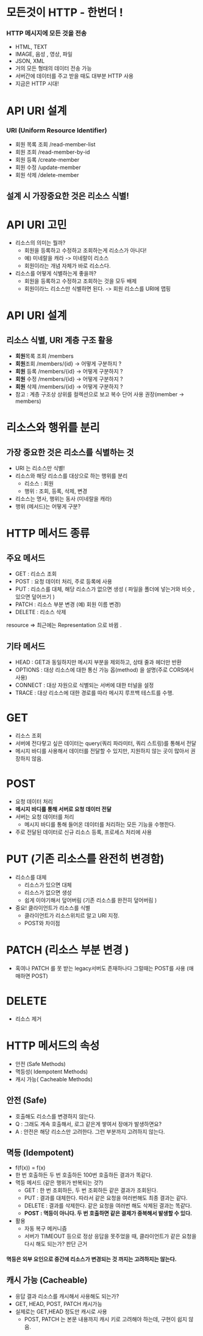 # 모든것이 HTTP - 한번더 !
### HTTP 메시지에 모든 것을 전송 
 - HTML, TEXT
 - IMAGE, 음성 , 영상, 파일 
 - JSON, XML
 - 거의 모든 형태의 데이터 전송 가능 
 - 서버간에 데이터를 주고 받을 때도 대부분 HTTP 사용
 - 지금은 HTTP 시대!

# API URI 설계 
### URI (Uniform Resource Identifier)

- 회원 목록 조회 /read-member-list
- 회원 조회 /read-member-by-id
- 회원 등록 /create-member
- 회원 수정 /update-member
- 회원 삭제 /delete-member

## **설계 시 가장중요한 것은 리소스 식별!** 
# API URI 고민 
- 리소스의 의미는 뭘까?
	- 회원을 등록하고 수정하고 조회하는게 리소스가 아니다! 
	- 예) 미네랄을 캐라 -> 미네랄이 리소스
	- 회원이라는 개념 자체가 바로 리소스다. 
- 리소스를 어떻게 식별하는게 좋을까? 
	- 회원을 등록하고 수정하고 조회하는 것을 모두 배제
	- 회원이라느 리소스만 식별하면 된다. -> 회원 리소스를 URI에 맵핑 

# API URI 설계 
## 리소스 식별, URI 계층 구조 활용

- **회원**목록 조회 /members
- **회원**조회 /members/{id}    -> 어떻게 구분하지 ?
- **회원** 등록 /members/{id}   -> 어떻게 구분하지 ?
- **회원** 수정 /members/{id}   -> 어떻게 구분하지 ?
- **회원** 삭제 /members/{id}   -> 어떻게 구분하지 ?
- 참고 : 계층 구조상 상위를 컬렉션으로 보고 복수 단어 사용 권장(member -> members)


# 리소스와 행위를 분리 
## 가장 중요한 것은 리소스를 식별하는 것 

- URI 는 리소스만 식별!
- 리소스와 해당 리소스를 대상으로 하는 행위를 분리
	- 리소스 : 회원 
	- 행위 : 조회, 등록, 삭제, 변경
- 리소스는 명사, 행위는 동사 (미네랄을 캐라)
- 행위 (메서드)는 어떻게 구분? 


# HTTP 메서드 종류 
## 주요 메서드 
- GET  : 리소스 조회 
- POST : 요청 데이터 처리, 주로 등록에 사용 
- PUT : 리소스를 대체, 해당 리소스가 없으면 생성 ( 파일을 폴더에 넣는거와 비슷 , 있으면 덮어쓰기 )
- PATCH : 리소스 부분 변경 (예) 회원 이름 변경)
- DELETE : 리소스 삭제 

resource => 최근에는 Representation 으로 바뀜 . 


## 기타 메서드 
- HEAD : GET과 동일하지만 메시지 부분을 제외하고, 상태 줄과 헤더만 반환 
- OPTIONS : 대상 리소스에 대한 통신 가능 옵(method) 을 설명(주로 CORS에서 사용) 
- CONNECT : 대상 자원으로 식별되는 서버에 대한 터널을 설정 
- TRACE  : 대상 리소스에 대한 경로를 따라 메시지 루프백 테스트를 수행. 


# GET 
 - 리소스 조회 
 - 서버에 전다랗고 싶은 데이터는 query(쿼리 파라미터, 쿼리 스트링)를 통해서 전달
 - 메시지 바디를 사용해서 데이터를 전달할 수 있지만, 지원하지 않는 곳이 많아서 권장하지 않음. 

# POST 
- 요청 데이터 처리 
- **메시지 바디를 통해 서버로 요청 데이터 전달**
- 서버는 요청 데이터를 처리 
	- 메시지 바디를 통해 들어온 데이터를 처리하는 모든 기능을 수행한다. 
- 주로 전달된 데이터로 신규 리소스 등록, 프로세스 처리에 사용 

# PUT (기존 리소스를 완전히 변경함)
- 리소스를 대체 
	- 리소스가 있으면 대체 
	- 리소스가 없으면 생성 
	- 쉽게 이야기해서 덮어버림 (기존 리소스를 완전히 덮어버림 ) 
- 중요! 클라이언트가 리소스를 식별 
	- 클라이언트가 리소스위치르 알고 URI 지정.
	- POST와 차이점 

# PATCH (리소스 부분 변경 )
- 혹여나 PATCH 를 못 받는 legacy서버도 존재하나다 그럴때는 POST를 사용 (애매하면 POST)


# DELETE 
- 리소스 제거 




# HTTP 메서드의 속성 
- 안전 (Safe Methods)
- 멱등성( Idempotent Methods)
- 캐시 가능( Cacheable Methods) 

## 안전 (Safe)
- 호출해도 리소스를 변경하지 않는다. 
- Q : 그래도 계속 호출해서, 로그 같은게 쌓여서 장애가 발생하면요? 
- A : 안전은 해당 리소스만 고려한다. 그런 부분까지 고려하지 않는다. 

## 멱등 (Idempotent) 
- f(f(x)) = f(x)
- 한 번 호출하든 두 번 호출하든 100번 호출하든 결과가 똑같다. 
- 멱등 메서드 (같은 행위가 반복되는 것?)
	- GET : 한 번 조회하든, 두 번 조회하든 같은 결과가 조회된다. 
	- PUT : 결과를 대체한다. 따라서 같은 요청을 여러번해도 최종 결과는 같다. 
	- DELETE : 결과를 삭제한다. 같은 요청을 여러번 해도 삭제된 결과는 똑같다. 
	- **POST : 멱등이 아니다. 두 번 호출하면 같은 결제가 중복해서 발생할 수 있다.** 
- 활용 
	- 자동 복구 메커니즘 
	- 서버가 TIMEOUT 등으로 정상 응답을 못주었을 때, 클라이언트가 같은 요청을 다시 해도 되는가? 판단 근거 
#### 멱등은 외부 요인으로 중간에 리소스가 변경되는 것 까지는 고려하지는 않는다. 


##  캐시 가능 (Cacheable)
- 응답 결과 리소스를 캐시해서 사용해도 되는가?
- GET, HEAD, POST, PATCH 캐시가능 
- 실제로는 GET,HEAD 정도만 캐시로 사용 
	- POST, PATCH 는 본문 내용까지 캐시 키로 고려해야 하는데, 구현이 쉽지 않음.













